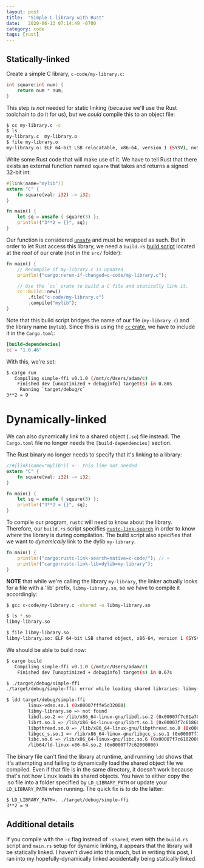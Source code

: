 ```yaml
---
layout: post
title:  "Simple C library with Rust"
date:   2020-06-13 07:14:49 -0700
category: code
tags: [rust]
---
```


## Statically-linked
Create a simple C library, `c-code/my-library.c`:

```c
int square(int num) {
    return num * num;
}
```

This step is _not_ needed for static linking (because we'll use the Rust toolchain to do it for us), but we _could_ compile this to an object file:

```bash
$ cc my-library.c -c
$ ls
my-library.c  my-library.o
$ file my-library.o
my-library.o: ELF 64-bit LSB relocatable, x86-64, version 1 (SYSV), not stripped
```

Write some Rust code that will make use of it. We have to tell Rust that there exists an external function named `square` that takes and returns a signed 32-bit int:

```rust
#[link(name="mylib")]
extern "C" {
    fn square(val: i32) -> i32;
}

fn main() {
    let sq = unsafe { square(3) };
    println!("3**2 = {}", sq);
}
```

Our function is considered [`unsafe`](https://doc.rust-lang.org/book/ch19-01-unsafe-rust.html) and must be wrapped as such. But in order to let Rust access this library, we need a `build.rs` [build script](https://doc.rust-lang.org/cargo/reference/build-scripts.html) located at the _root_ of our crate (not in the `src/` folder):

```rust
fn main() {
    // Recompile if my-library.c is updated
    println!("cargo:rerun-if-changed=c-code/my-library.c");

    // Use the `cc` crate to build a C file and statically link it.
    cc::Build::new()
        .file("c-code/my-library.c")
        .compile("mylib");
}
```

Note that this build script bridges the name of our file (`my-library.c`) and the library name (`mylib`). Since this is using the [`cc` crate](https://crates.io/crates/cc), we have to include it in the `Cargo.toml`:

```toml
[build-dependencies]
cc = "1.0.46"
```

With this, we're set:

```bash
$ cargo run
   Compiling simple-ffi v0.1.0 (/mnt/c/Users/adam/c)
    Finished dev [unoptimized + debuginfo] target(s) in 0.80s
     Running `target/debug/c`
3**2 = 9
```

# Dynamically-linked
We can also dynamically link to a shared object (`.so`) file instead. The `Cargo.toml` file no longer needs the `[build-dependencies]` section.

The Rust binary no longer needs to specify that it's linking to a library:

```rust
//#[link(name="mylib")] <-- this line not needed
extern "C" {
    fn square(val: i32) -> i32;
}

fn main() {
    let sq = unsafe { square(3) };
    println!("3**2 = {}", sq);
}
```

To compile our program, `rustc` will need to know about the library. Therefore, our `build.rs` script specifies [`rustc-link-search`](https://doc.rust-lang.org/cargo/reference/build-scripts.html#rustc-link-search) in order to know _where_ the library is during compilation. The build script also specifies that we want to _dynamically_ link to the dylib `my-library`.

```rust
fn main() {
    println!("cargo:rustc-link-search=native=c-code/"); // +
    println!("cargo:rustc-link-lib=dylib=my-library");
}
```
**NOTE** that while we're calling the library `my-library`, the linker actually looks for a file with a 'lib' prefix, `libmy-library.so`, so we have to compile it accordingly:

```bash
$ gcc c-code/my-library.c -shared -o libmy-library.so

$ ls *.so
libmy-library.so

$ file libmy-library.so
libmy-library.so: ELF 64-bit LSB shared object, x86-64, version 1 (SYSV), dynamically linked, BuildID[sha1]=49953c0cb91c9212594e24e6e3c3ee531f06a9df, not stripped
```

We should be able to build now:

```bash
$ cargo build
   Compiling simple-ffi v0.1.0 (/mnt/c/Users/adam/c)
    Finished dev [unoptimized + debuginfo] target(s) in 0.67s

$ ./target/debug/simple-ffi
./target/debug/simple-ffi: error while loading shared libraries: libmy-library.so: cannot open shared object file: No such file or directory

$ ldd target/debug/simple-ffi
        linux-vdso.so.1 (0x00007fffe5d32000)
        libmy-library.so => not found
        libdl.so.2 => /lib/x86_64-linux-gnu/libdl.so.2 (0x00007f7c61a70000)
        librt.so.1 => /lib/x86_64-linux-gnu/librt.so.1 (0x00007f7c61860000)
        libpthread.so.0 => /lib/x86_64-linux-gnu/libpthread.so.0 (0x00007f7c61640000)
        libgcc_s.so.1 => /lib/x86_64-linux-gnu/libgcc_s.so.1 (0x00007f7c61420000)
        libc.so.6 => /lib/x86_64-linux-gnu/libc.so.6 (0x00007f7c61020000)
        /lib64/ld-linux-x86-64.so.2 (0x00007f7c62000000)
```

The binary file can't find the library at runtime, and running `ldd` shows that it's attempting and failing to dynamically load the shared object file we compiled. Even if that file is in the same directory, it doesn't work because that's not how Linux loads its shared objects. You have to either copy the .so file into a folder specified by `LD_LIBRARY_PATH` or update your `LD_LIBRARY_PATH` when running. The quick fix is to do the latter:

```bash
$ LD_LIBRARY_PATH=. ./target/debug/simple-ffi
3**2 = 9
```

## Additional details

If you compile with the `-c` flag instead of `-shared`, even with the `build.rs` script and `main.rs` setup for dynamic linking, it appears that the library will be statically linked. I haven't dived into this much, but in writing this post, I ran into my hopefully-dynamically linked accidentally being statically linked.
